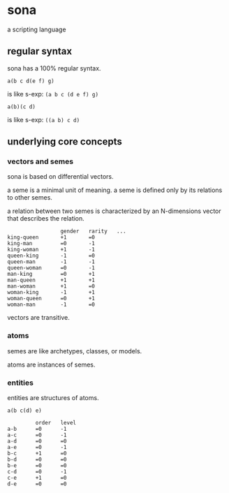 


# sona

a scripting language



## regular syntax

sona has a 100% regular syntax.

```
a(b c d(e f) g)
```

is like s-exp: `(a b c (d e f) g)`

```
a(b)(c d)
```

is like s-exp: `((a b) c d)`



## underlying core concepts

### vectors and semes

sona is based on differential vectors.

a seme is a minimal unit of meaning. a seme is defined only by its relations to other semes.

a relation between two semes is characterized by an N-dimensions vector that describes the relation.
```
                 gender   rarity   ...
king-queen       +1       =0
king-man         =0       -1
king-woman       +1       -1
queen-king       -1       =0
queen-man        -1       -1
queen-woman      =0       -1
man-king         =0       +1
man-queen        +1       +1
man-woman        +1       =0
woman-king       -1       +1
woman-queen      =0       +1
woman-man        -1       =0
```

vectors are transitive.



### atoms

semes are like archetypes, classes, or models.

atoms are instances of semes.



### entities

entities are structures of atoms.

```
a(b c(d) e)

         order   level
a-b      =0      -1
a-c      =0      -1
a-d      =0      =0
a-e      =0      -1
b-c      +1      =0
b-d      =0      =0
b-e      =0      =0
c-d      =0      -1
c-e      +1      =0
d-e      =0      =0
```








